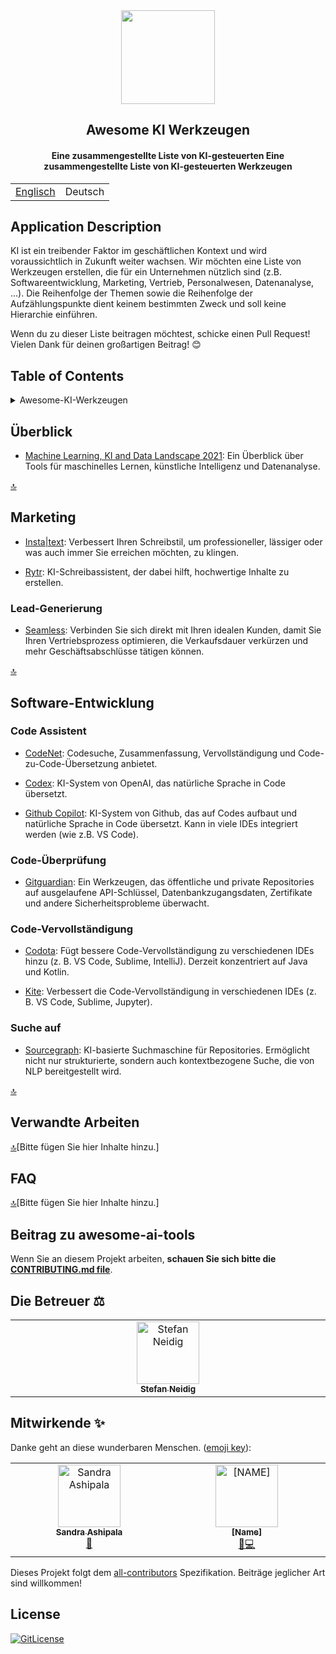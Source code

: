 <!-- PROJECT TITLE -->
  <div id="header" align="center">
  <img src="https://github-production-user-asset-6210df.s3.amazonaws.com/19821445/239703832-7aae0dd8-467d-4d97-8844-d3767d7d0521.png" width="150" width="80"/>
</div>
 <h2 align="center">
    Awesome KI Werkzeugen
    <br />
    </h2>
     <h4 align="center">
       Eine zusammengestellte Liste von KI-gesteuerten Eine zusammengestellte Liste von KI-gesteuerten Werkzeugen
    <br />
    </h4>

<table align="center">
    <tbody>
        <tr>
            <td><a href="https://github.com/sandramsc/awesome-ai-tools/blob/master/README.md">Englisch</a></td>
            <td>Deutsch</td>
        </tr>
    </tbody>
</table>

## Application Description

KI ist ein treibender Faktor im geschäftlichen Kontext und wird voraussichtlich in Zukunft weiter wachsen. Wir möchten eine Liste von Werkzeugen erstellen, die für ein Unternehmen nützlich sind (z.B. Softwareentwicklung, Marketing, Vertrieb, Personalwesen, Datenanalyse, ...). Die Reihenfolge der Themen sowie die Reihenfolge der Aufzählungspunkte dient keinem bestimmten Zweck und soll keine Hierarchie einführen.

Wenn du zu dieser Liste beitragen möchtest, schicke einen Pull Request! Vielen Dank für deinen großartigen Beitrag! 😊

## Table of Contents

<details>
<summary>Awesome-KI-Werkzeugen</summary>

- [Application Description](#application-description)
- [Table of Contents](#table-of-contents)
- [Überblick](#überblick)
- [Marketing](#marketing)
    - [Copy Writing](#copy-writing)
    - [Lead Generierung](#lead-generierung)
- [Software Entwicklung](#software-development)
    - [Code Assistent](#code-assistent)
    - [Code Überprüfung](#code-überprüfung)
    - [Code Vervollständigung](#code-vervollständigung)
    - [Suche-auf](#suche-auf)
- [Verwandte-Arbeiten](#verwandte-arbeiten)
- [FAQ](#faq)
- [Beitrag zu awesome-ai-tools](#beitrag-zu-awesome-ai-tools)
- [Die Betreuer](#die-betreuer)
- [Mitwirkende](#mitwirkende)
- [License](#license)

</details>

## Überblick

- [Machine Learning, KI and Data Landscape 2021](http://46eybw2v1nh52oe80d3bi91u-wpengine.netdna-ssl.com/wp-content/uploads/2021/09/ML-AI-Data-Landscape-2021.pdf): Ein Überblick über Tools für maschinelles Lernen, künstliche Intelligenz und Datenanalyse.

[🔝](https://github.com/sandramsc/awesome-ai-tools/blob/master/README.de.md#table-of-contents)

## Marketing

- [Insta|text](https://instatext.io/): Verbessert Ihren Schreibstil, um professioneller, lässiger oder was auch immer Sie erreichen möchten, zu klingen.

- [Rytr](https://rytr.me/): KI-Schreibassistent, der dabei hilft, hochwertige Inhalte zu erstellen.

### Lead-Generierung

- [Seamless](https://www.seamless.ai/): Verbinden Sie sich direkt mit Ihren idealen Kunden, damit Sie Ihren Vertriebsprozess optimieren, die Verkaufsdauer verkürzen und mehr Geschäftsabschlüsse tätigen können.

[🔝](https://github.com/sandramsc/awesome-ai-tools/blob/master/README.de.md#table-of-contents)


## Software-Entwicklung

### Code Assistent

- [CodeNet](https://github.com/IBM/Project_CodeNet): Codesuche, Zusammenfassung, Vervollständigung und Code-zu-Code-Übersetzung anbietet.

- [Codex](https://openai.com/blog/openai-codex/): KI-System von OpenAI, das natürliche Sprache in Code übersetzt.

- [Github Copilot](https://copilot.github.com/): KI-System von Github, das auf Codes aufbaut und natürliche Sprache in Code übersetzt. Kann in viele IDEs integriert werden (wie z.B. VS Code).

### Code-Überprüfung

- [Gitguardian](https://www.gitguardian.com/): Ein Werkzeugen, das öffentliche und private Repositories auf ausgelaufene API-Schlüssel, Datenbankzugangsdaten, Zertifikate und andere Sicherheitsprobleme überwacht.

### Code-Vervollständigung

- [Codota](https://www.codota.com/): Fügt bessere Code-Vervollständigung zu verschiedenen IDEs hinzu (z. B. VS Code, Sublime, IntelliJ). Derzeit konzentriert auf Java und Kotlin.

- [Kite](https://www.kite.com/): Verbessert die Code-Vervollständigung in verschiedenen IDEs (z. B. VS Code, Sublime, Jupyter).

### Suche auf

- [Sourcegraph](https://sourcegraph.com/):  KI-basierte Suchmaschine für Repositories. Ermöglicht nicht nur strukturierte, sondern auch kontextbezogene Suche, die von NLP bereitgestellt wird.

[🔝](https://github.com/sandramsc/awesome-ai-tools/blob/master/README.de.md#table-of-contents)

## Verwandte Arbeiten

[🔝](https://github.com/sandramsc/awesome-ai-tools/blob/master/README.de.md#table-of-contents)[Bitte fügen Sie hier Inhalte hinzu.]


## FAQ

[🔝](https://github.com/sandramsc/awesome-ai-tools/blob/master/README.de.md#table-of-contents)[Bitte fügen Sie hier Inhalte hinzu.]

## Beitrag zu awesome-ai-tools

Wenn Sie an diesem Projekt arbeiten, **schauen Sie sich bitte die
[CONTRIBUTING.md file](https://github.com/sandramsc/awesome-ai-tools/blob/master/CONTRIBUTING.de.md)**.

## Die Betreuer ⚖️
<table>
  <tbody>
    <tr>
      <td align="center" valign="top" width="14.28%"><a href="https://github.com/dasheck0"><img src="https://github-production-user-asset-6210df.s3.amazonaws.com/19821445/239706944-3bdd7b46-6b1e-4165-a035-08fa563d0de8.png" width="100px;" alt="Stefan Neidig"/><br /><sub><b>Stefan Neidig</b></sub></a>
      </td>
    </tr>
  </tbody>
</table>

## Mitwirkende ✨

Danke geht an diese wunderbaren Menschen. ([emoji key](https://allcontributors.org/docs/en/emoji-key)):
<!-- ALL-CONTRIBUTORS-LIST:START - Do not remove or modify this section -->
<!-- prettier-ignore-start -->
<!-- markdownlint-disable -->
<table>
  <tbody>
    <tr>
    <!-- contributor-1-start -->
      <td align="center" valign="top" width="14.28%"><a href="https://github.com/sandramsc"><img src="https://github-production-user-asset-6210df.s3.amazonaws.com/19821445/239707280-a1fe09fb-f3c4-4727-b588-1a433a9e6574.png" width="100px;" alt="Sandra Ashipala"/><br /><sub><b>Sandra Ashipala</b></sub></a><br /><a href="https://github.com/nanogiants/awesome-ai-tools/commits?author=sandramsc" title="Doc">📖</a></td>
      <!-- contributor-1-end -->
      <!-- contributor-2-start -->
          <td align="center" valign="top" width="14.28%"><a href="https://github.com/github_username"><img src="https://cdn.pixabay.com/photo/2015/10/05/22/37/blank-profile-picture-973460_640.png" width="100px;" alt="[NAME]"/><br /><sub><b>[Name]</b></sub></a><br /><a href="https://github.com/nanogiants/awesome-ai-tools/commits?author=sandramsc" title="Bug">🐛</a><a href="https://github.com/nanogiants/awesome-ai-tools/commits?author=sandramsc" title="Code">💻</a></td>
      <!-- contributor-2-end -->
      <!-- contributor-3-end -->
      <!-- contributor-3-end -->
    </tr>
  </tbody>
</table>
<!-- markdownlint-restore -->
<!-- prettier-ignore-end -->
<!-- ALL-CONTRIBUTORS-LIST:END -->

Dieses Projekt folgt dem [all-contributors](https://github.com/all-contributors/all-contributors) Spezifikation. Beiträge jeglicher Art sind willkommen!


## License

[![GitLicense](https://img.shields.io/badge/License-MIT-lime.svg)](https://github.com/nanogiants/awesome-ai-tools/blob/master/LICENSE)
